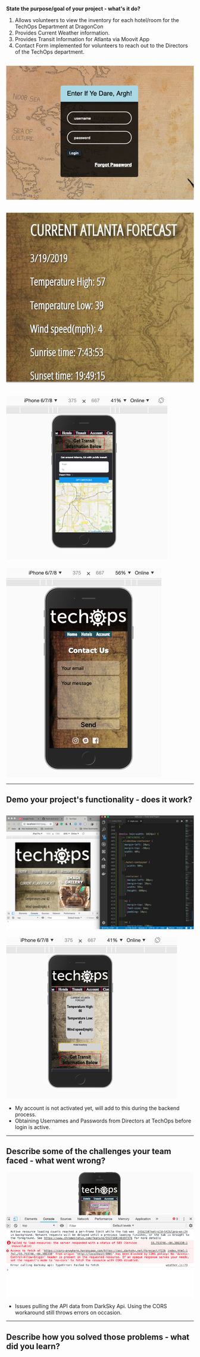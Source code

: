 **State the purpose/goal of your project - what's it do?**
1. Allows volunteers to view the inventory for each hotel/room for the TechOps Department at DragonCon
2. Provides Current Weather information.
3. Provides Transit Information for Atlanta via Moovit App
4. Contact Form implemented for volunteers to reach out to the Directors of the TechOps department.

![Screenshot](images/screenshots/login.png?raw=true "Optional Title")
-
![Screenshot](images/screenshots/weather.png?raw=true "Optional Title")
-
![Screenshot](images/screenshots/moovit.png?raw=true "Optional Title")
-
![Screenshot](images/screenshots/contact.png?raw=true "Optional Title")

---
**Demo your project's functionality - does it work?**
-
![Screenshot](images/screenshots/codeandimage.png?raw=true "Optional Title")
-
![Screenshot](images/screenshots/responsive.png?raw=true "Optional Title")

- My account is not activated yet, will add to this during the backend process.
- Obtaining Usernames and Passwords from Directors at TechOps before login is active. 

---
**Describe some of the challenges your team faced - what went wrong?**
-
![Screenshot](images/screenshots/error.png?raw=true "Optional Title")

- Issues pulling the API data from DarkSky Api. Using the CORS workaround still throws errors on occasion.
---
**Describe how you solved those problems - what did you learn?**
---
